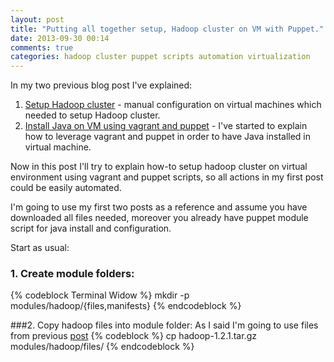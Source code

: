 ```yaml
---
layout: post
title: "Putting all together setup, Hadoop cluster on VM with Puppet."
date: 2013-09-30 00:14
comments: true
categories: hadoop cluster puppet scripts automation virtualization
---
```


In my two previous blog post I've explained:

1. [Setup Hadoop cluster][first] - manual configuration on virtual machines which needed to setup Hadoop cluster.
2. [Install Java on VM using vagrant and puppet][second] - I've started to explain how to leverage vagrant and puppet in order to have Java installed in virtual machine.

Now in this post I'll try to explain how-to setup hadoop cluster on virtual environment using vagrant and puppet scripts, so all actions in my first post could be easily automated.

 <!-- more -->
 
 I'm going to use my first two posts as a reference and assume you have downloaded all files needed, moreover you already have puppet module script for java install and configuration.
 
Start as usual:

### 1. Create module folders:
{% codeblock Terminal Widow %}
mkdir -p modules/hadoop/{files,manifests}
{% endcodeblock %}

###2. Copy hadoop files into module folder:
As I said I'm going to use files from previous [post][first]
{% codeblock %}
cp hadoop-1.2.1.tar.gz modules/hadoop/files/
{% endcodeblock %}




[first]: blog/2013/09/21/setup-hadoop-cluster/
[second]: blog/2013/09/21/install-java-on-vm-using-vagrant-and-puppet

